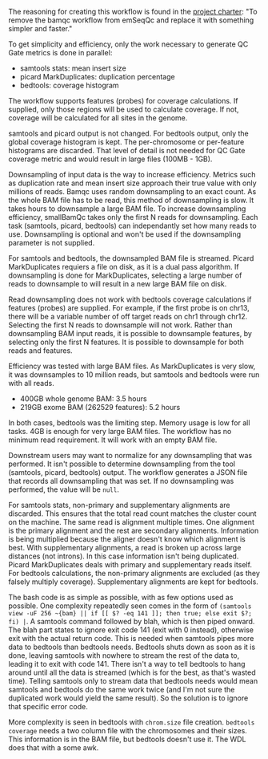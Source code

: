 The reasoning for creating this workflow is found in the [project charter](https://docs.google.com/document/d/1wNfZL1yIn2HO5O6AVxXCGK-won5Nx_e5V98KUI4dUNk/edit#heading=h.cyxk68tr97gk): "To remove the bamqc workflow from emSeqQc and replace it with something simpler and faster."

To get simplicity and efficiency, only the work necessary to generate QC Gate metrics is done in parallel:

- samtools stats: mean insert size
- picard MarkDuplicates: duplication percentage
- bedtools: coverage histogram

The workflow supports features (probes) for coverage calculations. If supplied, only those regions will be used to calculate coverage. If not, coverage will be calculated for all sites in the genome.

samtools and picard output is not changed. For bedtools output, only the global coverage histogram is kept. The per-chromosome or per-feature histograms are discarded. That level of detail is not needed for QC Gate coverage metric and would result in large files (100MB - 1GB).

Downsampling of input data is the way to increase efficiency. Metrics such as duplication rate and mean insert size approach their true value with only millions of reads. Bamqc uses random downsampling to an exact count. As the whole BAM file has to be read, this method of downsampling is slow. It takes hours to downsample a large BAM file. To increase downsampling efficiency, smallBamQc takes only the first N reads for downsampling. Each task (samtools, picard, bedtools) can independantly set how many reads to use. Downsampling is optional and won't be used if the downsampling parameter is not supplied. 

For samtools and bedtools, the downsampled BAM file is streamed. Picard MarkDuplicates requiers a file on disk, as it is a dual pass algorithm. If downsampling is done for MarkDuplicates, selecting a large number of reads to downsample to will result in a new large BAM file on disk.

Read downsampling does not work with bedtools coverage calculations if features (probes) are supplied. For example, if the first probe is on chr13, there will be a variable number of off target reads on chr1 through chr12. Selecting the first N reads to downsample will not work. Rather than downsampling BAM input reads, it is possible to downsample features, by selecting only the first N features. It is possible to downsample for both reads and features.

Efficiency was tested with large BAM files. As MarkDuplicates is very slow, it was downsamples to 10 million reads, but samtools and bedtools were run with all reads.

- 400GB whole genome BAM: 3.5 hours
- 219GB exome BAM (262529 features): 5.2 hours

In both cases, bedtools was the limiting step. Memory usage is low for all tasks. 4GB is enough for very large BAM files. The workflow has no minimum read requirement. It will work with an empty BAM file.

Downstream users may want to normalize for any downsampling that was performed. It isn't possible to determine downsampling from the tool (samtools, picard, bedtools) output. The workflow generates a JSON file that records all downsampling that was set. If no downsampling was performed, the value will be `null`.

For samtools stats, non-primary and supplementary alignments are discarded. This ensures that the total read count matches the cluster count on the machine. The same read is alignment multiple times. One alignment is the primary alignment and the rest are secondary alignments. Information is being multiplied because the aligner doesn't know which alignment is best. With supplementary alignments, a read is broken up across large distances (not introns). In this case information isn't being duplicated. Picard MarkDuplicates deals with primary and supplementary reads itself. For bedtools calculations, the non-primary alignments are excluded (as they falsely multiply coverage). Supplementary alignments are kept for bedtools.

The bash code is as simple as possible, with as few options used as possible. One complexity repeatedly seen comes in the form of `(samtools view -uF 256 ~{bam} || if [[ $? -eq 141 ]]; then true; else exit $?; fi) |`. A samtools command followed by blah, which is then piped onward. The blah part states to ignore exit code 141 (exit with 0 instead), otherwise exit with the actual return code. This is needed when samtools pipes more data to bedtools than bedtools needs. Bedtools shuts down as soon as it is done, leaving samtools with nowhere to stream the rest of the data to, leading it to exit with code 141. There isn't a way to tell bedtools to hang around until all the data is streamed (which is for the best, as that's wasted time). Telling samtools only to stream data that bedtools needs would mean samtools and bedtools do the same work twice (and I'm not sure the duplicated work would yield the same result). So the solution is to ignore that specific error code.

More complexity is seen in bedtools with `chrom.size` file creation. `bedtools coverage` needs a two column file with the chromosomes and their sizes. This information is in the BAM file, but bedtools doesn't use it. The WDL does that with a some awk.